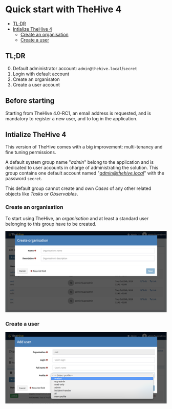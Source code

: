 # Quick start with TheHive 4



* [TL;DR](#tl-dr)
* [Intialize TheHive 4](#intialize-thehive-4)
  + [Create an organisation](#create-an-organisation)
  + [Create a user](#create-a-user)





## TL;DR

0. Default administrator account: `admin@thehive.local`/`secret`
1. Login with default account
2. Create an organisaton
3. Create a user account



## Before starting

Starting from TheHive 4.0-RC1, an email address is requested, and is mandatory to register a new user, and to log in the application. 



## Intialize TheHive 4

This version of TheHive comes with a big improvement: multi-tenancy and fine tuning permissions. 

A default system group name "*admin*" belong to the application and is dedicated to user accounts in charge of administrating the solution. This group contains one default account named "*admin@thehive.local*" with the password `secret`.

This default group cannot create and own *Cases* of any other related objects like *Tasks* or *Observables*.

### Create an organisation

To start using TheHive, an *organisation* and at least a standard user belonging to this group have to be created. 



![admin-add-organisation](files/admin-add-organisation.png)

###  Create a user

![admin-add-user](files/admin-add-user.png)